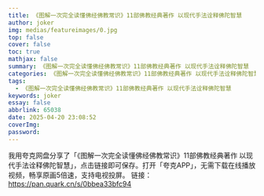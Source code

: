 ```yaml
---
title: 《图解一次完全读懂佛经佛教常识》11部佛教经典著作 以现代手法诠释佛陀智慧
author: joker
img: medias/featureimages/0.jpg
top: false
cover: false
toc: true
mathjax: false
summary: 《图解一次完全读懂佛经佛教常识》11部佛教经典著作 以现代手法诠释佛陀智慧
categories: 《图解一次完全读懂佛经佛教常识》11部佛教经典著作 以现代手法诠释佛陀智慧
tags:
  - 《图解一次完全读懂佛经佛教常识》11部佛教经典著作 以现代手法诠释佛陀智慧
keywords: joker
essay: false
abbrlink: 65038
date: 2025-04-20 23:08:52
coverImg:
password:
---
```


我用夸克网盘分享了「《图解一次完全读懂佛经佛教常识》11部佛教经典著作 以现代手法诠释佛陀智慧」，点击链接即可保存。打开「夸克APP」，无需下载在线播放视频，畅享原画5倍速，支持电视投屏。
链接：https://pan.quark.cn/s/0bbea33bfc94
